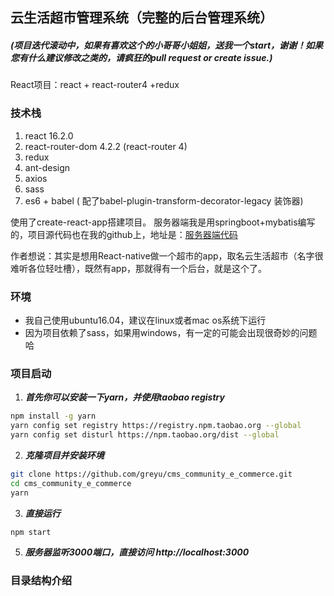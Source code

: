 ## 云生活超市管理系统（完整的后台管理系统）
##### (项目迭代滚动中，如果有喜欢这个的小哥哥小姐姐，送我一个start，谢谢！如果您有什么建议修改之类的，请疯狂的pull request or create issue.)
React项目：react + react-router4 +redux
### 技术栈
1. react 16.2.0
2. react-router-dom 4.2.2 (react-router 4)
3. redux
4. ant-design
5. axios
6. sass
7. es6 + babel ( 配了babel-plugin-transform-decorator-legacy 装饰器)

使用了create-react-app搭建项目。 服务器端我是用springboot+mybatis编写的，项目源代码也在我的github上，地址是：[服务器端代码](https://github.com/greyu/backend_cloud_commodity)

作者想说：其实是想用React-native做一个超市的app，取名云生活超市（名字很难听各位轻吐槽），既然有app，那就得有一个后台，就是这个了。

### 环境
* 我自己使用ubuntu16.04，建议在linux或者mac os系统下运行
* 因为项目依赖了sass，如果用windows，有一定的可能会出现很奇妙的问题哈

### 项目启动
1. ***首先你可以安装一下yarn，并使用taobao registry***
```bash
npm install -g yarn
yarn config set registry https://registry.npm.taobao.org --global
yarn config set disturl https://npm.taobao.org/dist --global
```
2. ***克隆项目并安装环境***
```bash
git clone https://github.com/greyu/cms_community_e_commerce.git
cd cms_community_e_commerce
yarn
```
3. ***直接运行***
```bash
npm start
```
5. ***服务器监听3000端口，直接访问 http://localhost:3000***

### 目录结构介绍
